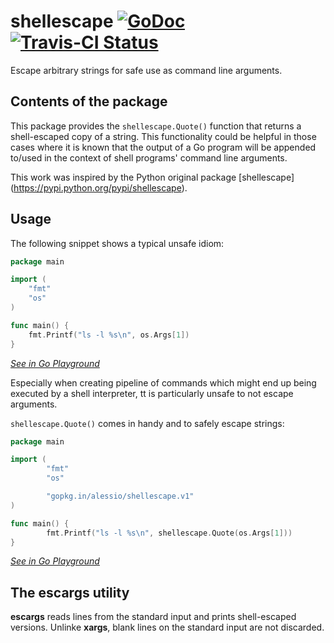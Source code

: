 # shellescape [![GoDoc](https://godoc.org/github.com/alessio/shellescape?status.svg)](https://godoc.org/github.com/alessio/shellescape) [![Travis-CI Status](https://api.travis-ci.org/alessio/shellescape.png?branch=master)](http://travis-ci.org/#!/alessio/shellescape)
Escape arbitrary strings for safe use as command line arguments.
## Contents of the package

This package provides the `shellescape.Quote()` function that returns a
shell-escaped copy of a string. This functionality could be helpful
in those cases where it is known that the output of a Go program will
be appended to/used in the context of shell programs' command line arguments.

This work was inspired by the Python original package [shellescape] 
(https://pypi.python.org/pypi/shellescape).

## Usage

The following snippet shows a typical unsafe idiom:

```go
package main

import (
	"fmt"
	"os"
)

func main() {
	fmt.Printf("ls -l %s\n", os.Args[1])
}
```
_[See in Go Playground](https://play.golang.org/p/Wj2WoUfH_d)_

Especially when creating pipeline of commands which might end up being
executed by a shell interpreter, tt is particularly unsafe to not
escape arguments.

`shellescape.Quote()` comes in handy and to safely escape strings:

```go
package main

import (
        "fmt"
        "os"

        "gopkg.in/alessio/shellescape.v1"
)

func main() {
        fmt.Printf("ls -l %s\n", shellescape.Quote(os.Args[1]))
}
```
_[See in Go Playground](https://play.golang.org/p/HJ_CXgSrmp)_

## The escargs utility
__escargs__ reads lines from the standard input and prints shell-escaped versions. Unlinke __xargs__, blank lines on the standard input are not discarded.
